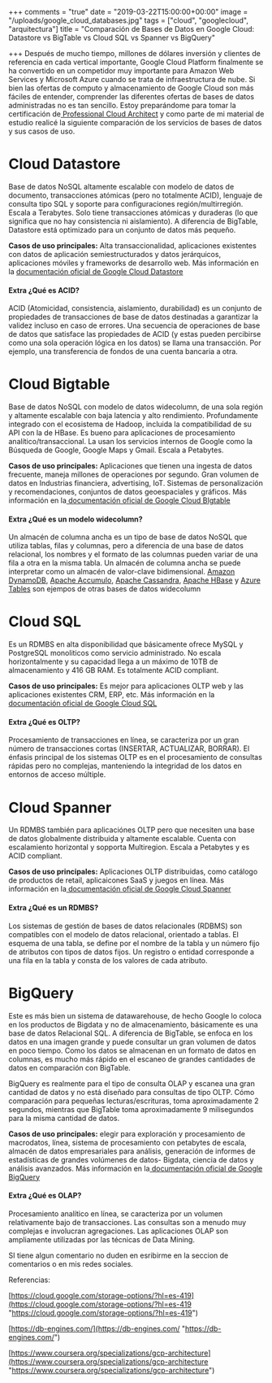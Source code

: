 +++
comments = "true"
date = "2019-03-22T15:00:00+00:00"
image = "/uploads/google_cloud_databases.jpg"
tags = ["cloud", "googlecloud", "arquitectura"]
title = "Comparación de Bases de Datos en Google Cloud: Datastore vs BigTable vs Cloud SQL vs Spanner vs BigQuery"

+++
Después de mucho tiempo, millones de dólares  inversión y clientes de referencia en cada vertical importante, Google Cloud Platform finalmente se ha convertido en un competidor muy importante para Amazon Web Services y Microsoft Azure cuando se trata de infraestructura de nube.  Si bien las ofertas de computo y almacenamiento de Google Cloud son más fáciles de entender, comprender las diferentes ofertas de bases de datos administradas no es tan sencillo. Estoy preparándome para  tomar la certificación de[ Professional Cloud Architect](https://cloud.google.com/certification/cloud-architect) y como parte de mi material de estudio realicé la siguiente comparación de los servicios de bases de datos y sus casos de uso.

# **Cloud Datastore**

Base de datos NoSQL altamente escalable con modelo de datos de documento, transacciones atómicas (pero no totalmente ACID), lenguaje de consulta tipo SQL y soporte para configuraciones  región/multirregión. Escala a Terabytes. Solo tiene transacciones atómicas y duraderas (lo que significa que no hay consistencia ni aislamiento). A diferencia de BigTable, Datastore está optimizado para un conjunto de datos más pequeño.

**Casos de uso principales:**  Alta transaccionalidad,  aplicaciones existentes con datos de aplicación semiestructurados y datos jerárquicos, aplicaciones móviles y frameworks de desarrollo web. Más información en la [documentación oficial de Google Cloud Datastore](https://cloud.google.com/datastore/)

#### Extra ¿Qué es ACID?

ACID (Atomicidad, consistencia, aislamiento, durabilidad) es un conjunto de propiedades de transacciones de base de datos destinadas a garantizar la validez incluso en caso de errores. Una secuencia de operaciones de base de datos que satisface las propiedades de ACID (y estas pueden percibirse como una sola operación lógica en los datos) se llama una transacción. Por ejemplo, una transferencia de fondos de una cuenta bancaria a otra.

# **Cloud Bigtable**

Base de datos NoSQL con modelo de datos widecolumn, de una sola región y altamente escalable con baja latencia y alto rendimiento. Profundamente integrado con el ecosistema de Hadoop, incluida la compatibilidad de su API con la de HBase. Es bueno para aplicaciones de procesamiento analítico/transaccional. La usan los servicios internos de Google como la Búsqueda de Google, Google Maps y Gmail. Escala a Petabytes.

**Casos de uso principales:** Aplicaciones que tienen una ingesta de datos frecuente, maneja  millones de operaciones por segundo. Gran volumen de datos en Industrias financiera, advertising, IoT. Sistemas de personalización y recomendaciones,  conjuntos de datos geoespaciales y gráficos. Más información en la[ documentación oficial de Google Cloud BIgtable](https://cloud.google.com/bigtable/)

#### Extra ¿Qué es un modelo widecolumn?

Un almacén de columna ancha es un tipo de base de datos NoSQL que utiliza tablas, filas y columnas, pero a diferencia de una base de datos relacional, los nombres y el formato de las columnas pueden variar de una fila a otra en la misma tabla. Un almacén de columna ancha se puede interpretar como un almacén de valor-clave bidimensional. [Amazon DynamoDB](https://en.wikipedia.org/wiki/Amazon_DynamoDB "Amazon DynamoDB"), [Apache Accumulo](https://en.wikipedia.org/wiki/Apache_Accumulo "Apache Accumulo"), [Apache Cassandra](https://en.wikipedia.org/wiki/Apache_Cassandra "Apache Cassandra"), [Apache HBase](https://en.wikipedia.org/wiki/Apache_HBase "Apache HBase") y [Azure Tables](https://en.wikipedia.org/wiki/Microsoft_Azure#Storage_services "Microsoft Azure") son ejempos de otras bases de datos widecolumn

# **Cloud SQL**

Es un RDMBS en alta disponibilidad que básicamente ofrece MySQL y PostgreSQL monoliticos como servicio administrado. No escala horizontalmente y  su capacidad llega a un máximo de 10TB de almacenamiento y 416 GB RAM. Es totalmente ACID compliant.

**Casos de uso principales:** Es mejor para aplicaciones OLTP web y las aplicaciones existentes CRM, ERP, etc. Más información en la[ documentación oficial de Google Cloud SQL](https://cloud.google.com/sql/)

#### Extra ¿Qué es OLTP?

Procesamiento de transacciones en línea, se caracteriza por un gran número de transacciones cortas  (INSERTAR, ACTUALIZAR, BORRAR). El énfasis principal de los sistemas OLTP es en el procesamiento de consultas  rápidas pero no complejas, manteniendo la integridad de los datos en entornos de acceso múltiple.

# **Cloud Spanner**

Un RDMBS también para aplicaciónes OLTP pero que necesiten una base de datos globalmente distribuida y altamente escalable. Cuenta con escalamiento horizontal y sopporta Multiregion. Escala a Petabytes y es ACID compliant.

**Casos de uso principales:** Aplicaciones OLTP distribuidas, como  catálogo de productos de retail, aplicaicones  SaaS y  juegos en línea. Más información en la[ documentación oficial de Google Cloud Spanner](https://cloud.google.com/spanner/)

#### Extra ¿Qué es un RDMBS?

Los sistemas de gestión de bases de datos relacionales (RDBMS) son compatibles con el modelo de datos relacional, orientado a tablas. El esquema de una tabla, se define por el nombre de la tabla y un número fijo de atributos con tipos de datos fijos. Un registro o entidad corresponde a una fila en la tabla y consta de los valores de cada atributo.

# **BigQuery**

Este es más bien un sistema de datawarehouse, de hecho Google lo coloca en los productos de Bigdata y no de almacenamiento, básicamente es una base de datos Relacional SQL. A diferencia de BigTable, se enfoca en los datos en una imagen grande y puede consultar un gran volumen de datos en poco tiempo. Como los datos se almacenan en un formato de datos en columnas, es mucho más rápido en el escaneo de grandes cantidades de datos en comparación con BigTable.

BigQuery es realmente para el tipo de consulta OLAP y escanea una gran cantidad de datos y no está diseñado para consultas de tipo OLTP.  Cómo comparación para pequeñas lecturas/escrituras, toma aproximadamente 2 segundos, mientras que BigTable toma aproximadamente 9 milisegundos para la misma cantidad de datos.

**Casos de uso principales:** elegir para exploración y procesamiento de macrodatos, línea, sistema de procesamiento con petabytes de escala, almacén de datos empresariales para análisis,  generación de informes de estadísticas de grandes volúmenes de datos- Bigdata, ciencia de datos y análisis avanzados. Más información en la[ documentación oficial de Google BigQuery](https://cloud.google.com/bigquery)

#### Extra ¿Qué es OLAP?

Procesamiento analítico en línea, se caracteriza por un volumen relativamente bajo de transacciones. Las consultas son a menudo muy complejas e involucran agregaciones. Las aplicaciones OLAP son ampliamente utilizadas por las técnicas de Data Mining.

SI tiene algun comentario no duden en esribirme en la seccion de comentarios o en mis redes sociales. 

Referencias:

[https://cloud.google.com/storage-options/?hl=es-419](https://cloud.google.com/storage-options/?hl=es-419 "https://cloud.google.com/storage-options/?hl=es-419")

[https://db-engines.com/](https://db-engines.com/ "https://db-engines.com/")

[https://www.coursera.org/specializations/gcp-architecture](https://www.coursera.org/specializations/gcp-architecture "https://www.coursera.org/specializations/gcp-architecture")